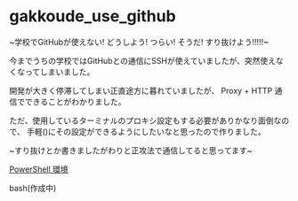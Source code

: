 # gakkoude_use_github

~学校でGitHubが使えない! どうしよう! つらい!
そうだ! すり抜けよう!!!!!~

今までうちの学校ではGitHubとの通信にSSHが使えていましたが、突然使えなくなってしまいました。

開発が大きく停滞してしまい正直途方に暮れていましたが、
Proxy + HTTP 通信でできることがわかりました。

ただ、使用しているターミナルのプロキシ設定もする必要がありかなり面倒なので、
手軽()にその設定ができるようにしたいなと思ったので作りました。

~すり抜けとか書きましたがわりと正攻法で通信してると思ってます~

[PowerShell 環境](Windows_PowerShell/howto.md)

bash(作成中)
